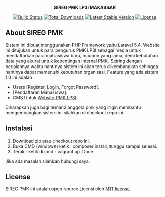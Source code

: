 <p align="center"><strong>SIREG PMK LP3I MAKASSAR</strong></p>

<p align="center">
<a href="https://travis-ci.org/laravel/framework"><img src="https://travis-ci.org/laravel/framework.svg" alt="Build Status"></a>
<a href="https://packagist.org/packages/laravel/framework"><img src="https://poser.pugx.org/laravel/framework/d/total.svg" alt="Total Downloads"></a>
<a href="https://packagist.org/packages/laravel/framework"><img src="https://poser.pugx.org/laravel/framework/v/stable.svg" alt="Latest Stable Version"></a>
<a href="https://packagist.org/packages/laravel/framework"><img src="https://poser.pugx.org/laravel/framework/license.svg" alt="License"></a>
</p>

## About SIREG PMK

Sistem ini dibuat menggunakan PHP Framework yaitu Laravel 5.4. Website ini ditujukan untuk para pengurus PMK LP3I sebagai media untuk mendaftarkan para mahasiswa baru, maupun yang lama, demi kebutuhan data yang akurat untuk kepentingan internal PMK. Seiring dengan berjalannya waktu nantinya sistem ini akan terus dikembangkan sehingga nantinya dapat memenuhi kebutuhan organisasi. Feature yang ada sistem 1.0 ini adalah :

- Users [Register, Login, Forgot Password].
- [Pendaftaran Mahasiswa].
- CMS Untuk [Website PMK LP3I](https://pmklp3imks.org).

Diharapkan juga bagi teman2 anggota pmk yang ingin membantu mengembangkan sistem ini silahkan di checkout repo ini.

## Instalasi 

1. Download zip atau checkout repo ini.
2. Buka CMD (windows) ketik : composer install, tunggu sampai selesai.
3. Terakir ketik di cmd : vagrant up. Done.

Jika ada masalah silahkan hubungi saya. 

## License

SIREG PMK ini adalah open-source Licensi oleh [MIT license](http://opensource.org/licenses/MIT).
